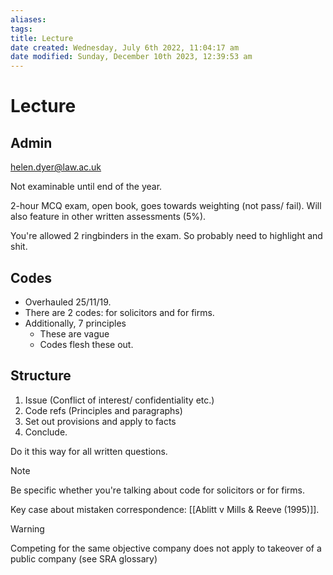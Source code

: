 ```yaml
---
aliases: 
tags: 
title: Lecture
date created: Wednesday, July 6th 2022, 11:04:17 am
date modified: Sunday, December 10th 2023, 12:39:53 am
---
```


# Lecture

## Admin

helen.dyer@law.ac.uk

Not examinable until end of the year.

2-hour MCQ exam, open book, goes towards weighting (not pass/ fail). Will also feature in other written assessments (5%).

You're allowed 2 ringbinders in the exam. So probably need to highlight and shit.

## Codes

- Overhauled 25/11/19.
- There are 2 codes: for solicitors and for firms.
- Additionally, 7 principles
	- These are vague
	- Codes flesh these out.

## Structure

1. Issue (Conflict of interest/ confidentiality etc.)
2. Code refs (Principles and paragraphs)
3. Set out provisions and apply to facts
4. Conclude.

Do it this way for all written questions.

> [!note]
> Be specific whether you're talking about code for solicitors or for firms.

Key case about mistaken correspondence: [[Ablitt v Mills & Reeve (1995)]].

> [!warning]
> Competing for the same objective company does not apply to takeover of a public company (see SRA glossary)
